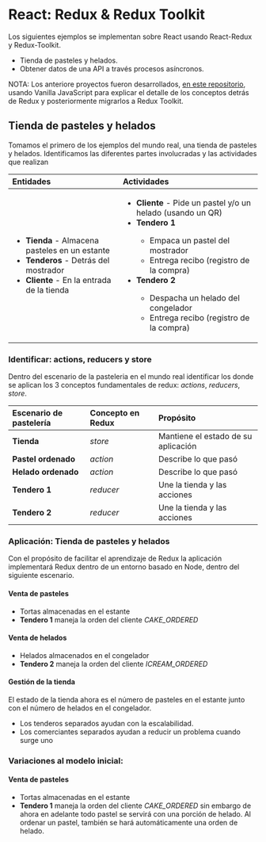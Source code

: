 # React: Redux & Redux Toolkit
Los siguientes ejemplos se implementan sobre React usando React-Redux y Redux-Toolkit.
 - Tienda de pasteles y helados.
 - Obtener datos de una API a través procesos asíncronos.

NOTA: Los anteriore proyectos fueron desarrollados, [en este repositorio](https://github.com/jcarlosj/redux-and-redux-toolkit-codevolution), usando Vanilla JavaScript para explicar el detalle de los conceptos detrás de Redux y posteriormente migrarlos a Redux Toolkit.

## Tienda de pasteles y helados
Tomamos el primero de los ejemplos del mundo real, una tienda de pasteles y helados. Identificamos las diferentes partes involucradas y las actividades que realizan

|   Entidades   |   Actividades |
|:---|:---|
|   <ul><li>**Tienda** - Almacena pasteles en un estante</li><li>**Tenderos** - Detrás del mostrador</li><li>**Cliente** - En la entrada de la tienda</li></ul>| <ul><li>**Cliente** - Pide un pastel y/o un helado (usando un QR)</li><li>**Tendero 1**</li><ul><li>Empaca un pastel del mostrador</li><li>Entrega recibo (registro de la compra)</li></ul><li>**Tendero 2**</li><ul><li>Despacha un helado del congelador</li><li>Entrega recibo (registro de la compra)</li></ul></ul> |

### Identificar: actions, reducers y store
Dentro del escenario de la pasteleria en el mundo real identificar los donde se aplican los 3 conceptos fundamentales de redux: *actions*, *reducers*, *store*.

| Escenario de pastelería | Concepto en Redux | Propósito |
|:---|:---|:--- |
| **Tienda** | *store* | Mantiene el estado de su aplicación |
| **Pastel ordenado** | *action* | Describe lo que pasó |
| **Helado ordenado** | *action* | Describe lo que pasó |
| **Tendero 1** | *reducer* | Une la tienda y las acciones |
| **Tendero 2** | *reducer* | Une la tienda y las acciones |

### Aplicación: Tienda de pasteles y helados
Con el propósito de facilitar el aprendizaje de Redux la aplicación implementará Redux dentro de un entorno basado en Node, dentro del siguiente escenario.

#### Venta de pasteles
- Tortas almacenadas en el estante
- **Tendero 1** maneja la orden del cliente *CAKE_ORDERED*

#### Venta de helados
- Helados almacenados en el congelador
- **Tendero 2** maneja la orden del cliente *ICREAM_ORDERED*

#### Gestión de la tienda
El estado de la tienda ahora es el número de pasteles en el estante junto con el número de helados en el congelador.

- Los tenderos separados ayudan con la escalabilidad.
- Los comerciantes separados ayudan a reducir un problema cuando surge uno

### Variaciones al modelo inicial: 
#### Venta de pasteles
- Tortas almacenadas en el estante
- **Tendero 1** maneja la orden del cliente *CAKE_ORDERED* sin embargo de ahora en adelante todo pastel se servirá con una porción de helado. Al ordenar un pastel, también se hará automáticamente una orden de helado.
